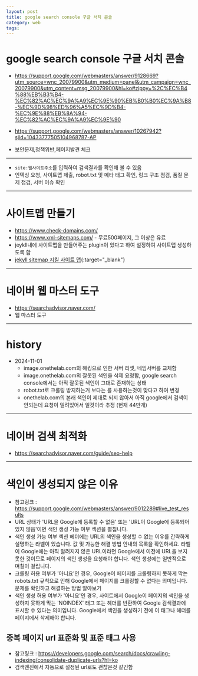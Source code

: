 ```yaml
---
layout: post
title: google search console 구글 서치 콘솔
category: web
tags: 
---
```


# google search console 구글 서치 콘솔
* <https://support.google.com/webmasters/answer/9128669?utm_source=wnc_20079900&utm_medium=panel&utm_campaign=wnc_20079900&utm_content=msg_20079900&hl=ko#zippy=%2C%EC%B4%88%EB%B3%B4-%EC%82%AC%EC%9A%A9%EC%9E%90%EB%B0%B0%EC%9A%B8-%EC%9D%98%ED%96%A5%EC%9D%B4-%EC%9E%88%EB%8A%94-%EC%82%AC%EC%9A%A9%EC%9E%90>

* <https://support.google.com/webmasters/answer/10267942?sjid=10433777505104968787-AP>
* 보안문제,정책위반,페이지발견 체크

---

* ```site:웹사이트주소```를 입력하여 검색결과를 확인해 볼 수 있음
* 인덱싱 요청, 사이트맵 제출, robot.txt 및 메타 태그 확인, 링크 구조 점검, 품질 문제 점검, 서버 이슈 확인

---

# 사이트맵 만들기
* <https://www.check-domains.com/>
* <https://www.xml-sitemaps.com/> - 무료500페이지, 그 이상은 유료
* jeykll내에 사이트맵을 만들어주는 plugin이 있다고 하여 설정하여 사이트맵 생성하도록 함
* [jekyll sitemap 지킬 사이트 맵](/blog/2024/11/06/jekyll_sitemap.html){:target="_blank"}

---

# 네이버 웹 마스터 도구
* <https://searchadvisor.naver.com/>
* 웹 마스터 도구

---

# history
* 2024-11-01 
  * image.onethelab.com의 해킹으로 인한 서버 리셋, 네임서버를 교체함
  * image.onethelab.com의 잘못된 색인을 삭제 요청함, google search console에서는 아직 잘못된 색인이 그대로 존재하는 상태
  * robot.txt로 크롤링 방지하는거 보다는 <noindex>를 사용하는것이 맞다고 하여 변경
  * onethelab.com의 본래 색인이 제대로 되지 않아서 아직 google에서 검색이 안되는데 요청이 밀려있어서 일것이라 추정 (현재 44만개)

---

# 네이버 검색 최적화
* <https://searchadvisor.naver.com/guide/seo-help>

---

# 색인이 생성되지 않은 이유
* 참고링크 : <https://support.google.com/webmasters/answer/9012289#live_test_results>
* URL 상태가 'URL을 Google에 등록할 수 없음' 또는 'URL이 Google에 등록되어 있지 않음'이면 색인 생성 가능 여부 섹션을 펼칩니다.
* 색인 생성 가능 여부 섹션 헤더에는 URL의 색인을 생성할 수 없는 이유를 간략하게 설명하는 라벨이 있습니다. 값 및 가능한 해결 방법 안내의 목록을 확인하세요. 라벨이 Google에는 아직 알려지지 않은 URL이라면 Google에서 이전에 URL을 보지 못한 것이므로 페이지의 색인 생성을 요청해야 합니다. 색인 생성에는 일반적으로 며칠이 걸립니다.
* 크롤링 허용 여부가 '아니요'인 경우, Google이 페이지를 크롤링하지 못하게 막는 robots.txt 규칙으로 인해 Google에서 페이지를 크롤링할 수 없다는 의미입니다. 문제를 확인하고 해결하는 방법 알아보기
* 색인 생성 허용 여부가 '아니요'인 경우, 사이트에서 Google이 페이지의 색인을 생성하지 못하게 막는 'NOINDEX' 태그 또는 헤더를 반환하여 Google 검색결과에 표시할 수 있다는 의미입니다. Google에서 색인을 생성하기 전에 이 태그나 헤더를 페이지에서 삭제해야 합니다.

## 중복 페이지 url 표준화 및 표준 태그 사용
* 참고링크 : <https://developers.google.com/search/docs/crawling-indexing/consolidate-duplicate-urls?hl=ko>
* 검색엔진에서 자동으로 설정된 url로도 괜찮은것 같긴함